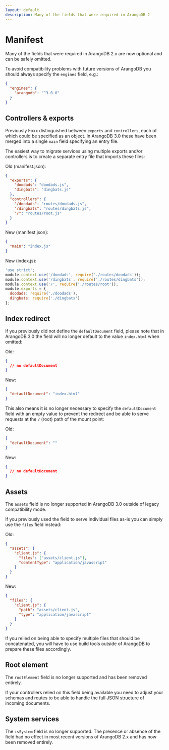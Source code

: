 ```yaml
---
layout: default
description: Many of the fields that were required in ArangoDB 2
---
```

Manifest
========

Many of the fields that were required in ArangoDB 2.x are now optional and can be safely omitted.

To avoid compatibility problems with future versions of ArangoDB you should always specify the `engines` field, e.g.:

```json
{
  "engines": {
    "arangodb": "^3.0.0"
  }
}
```

Controllers & exports
---------------------

Previously Foxx distinguished between `exports` and `controllers`, each of which could be specified as an object. In ArangoDB 3.0 these have been merged into a single `main` field specifying an entry file.

The easiest way to migrate services using multiple exports and/or controllers is to create a separate entry file that imports these files:

Old (manifest.json):

```json
{
  "exports": {
    "doodads": "doodads.js",
    "dingbats": "dingbats.js"
  },
  "controllers": {
    "/doodads": "routes/doodads.js",
    "/dingbats": "routes/dingbats.js",
    "/": "routes/root.js"
  }
}
```

New (manifest.json):

```json
{
  "main": "index.js"
}
```

New (index.js):

```js
'use strict';
module.context.use('/doodads', require('./routes/doodads'));
module.context.use('/dingbats', require('./routes/dingbats'));
module.context.use('/', require('./routes/root'));
module.exports = {
  doodads: require('./doodads'),
  dingbats: require('./dingbats')
};
```

Index redirect
--------------

If you previously did not define the `defaultDocument` field, please note that in ArangoDB 3.0 the field will no longer default to the value `index.html` when omitted:

Old:

```json
{
  // no defaultDocument
}
```

New:

```json
{
  "defaultDocument": "index.html"
}
```

This also means it is no longer necessary to specify the `defaultDocument` field with an empty value to prevent the redirect and be able to serve requests at the `/` (root) path of the mount point:

Old:

```json
{
  "defaultDocument": ""
}
```

New:

```json
{
  // no defaultDocument
}
```

Assets
------

The `assets` field is no longer supported in ArangoDB 3.0 outside of legacy compatibility mode.

If you previously used the field to serve individual files as-is you can simply use the `files` field instead:

Old:

```json
{
  "assets": {
    "client.js": {
      "files": ["assets/client.js"],
      "contentType": "application/javascript"
    }
  }
}
```

New:

```json
{
  "files": {
    "client.js": {
      "path": "assets/client.js",
      "type": "application/javascript"
    }
  }
}
```

If you relied on being able to specify multiple files that should be concatenated, you will have to use build tools outside of ArangoDB to prepare these files accordingly.

Root element
------------

The `rootElement` field is no longer supported and has been removed entirely.

If your controllers relied on this field being available you need to adjust your schemas and routes to be able to handle the full JSON structure of incoming documents.

System services
---------------

The `isSystem` field is no longer supported. The presence or absence of the field had no effect in most recent versions of ArangoDB 2.x and has now been removed entirely.
